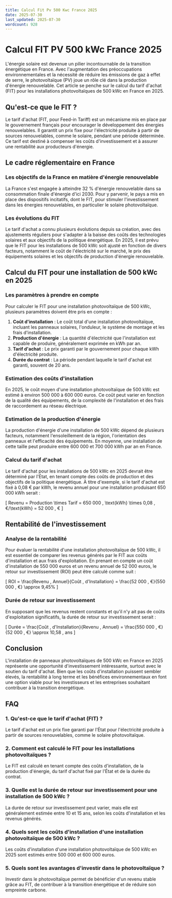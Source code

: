 ```yaml
---
title: Calcul Fit Pv 500 Kwc France 2025
date: 2025-07-30
last_updated: 2025-07-30
wordcount: 928
---
```


# Calcul FIT PV 500 kWc France 2025

L'énergie solaire est devenue un pilier incontournable de la transition énergétique en France. Avec l'augmentation des préoccupations environnementales et la nécessité de réduire les émissions de gaz à effet de serre, le photovoltaïque (PV) joue un rôle clé dans la production d'énergie renouvelable. Cet article se penche sur le calcul du tarif d'achat (FIT) pour les installations photovoltaïques de 500 kWc en France en 2025.

## Qu'est-ce que le FIT ?

Le tarif d'achat (FIT, pour Feed-in Tariff) est un mécanisme mis en place par le gouvernement français pour encourager le développement des énergies renouvelables. Il garantit un prix fixe pour l'électricité produite à partir de sources renouvelables, comme le solaire, pendant une période déterminée. Ce tarif est destiné à compenser les coûts d'investissement et à assurer une rentabilité aux producteurs d'énergie.

## Le cadre réglementaire en France

### Les objectifs de la France en matière d'énergie renouvelable

La France s'est engagée à atteindre 32 % d'énergie renouvelable dans sa consommation finale d'énergie d'ici 2030. Pour y parvenir, le pays a mis en place des dispositifs incitatifs, dont le FIT, pour stimuler l'investissement dans les énergies renouvelables, en particulier le solaire photovoltaïque.

### Les évolutions du FIT

Le tarif d'achat a connu plusieurs évolutions depuis sa création, avec des ajustements réguliers pour s'adapter à la baisse des coûts des technologies solaires et aux objectifs de la politique énergétique. En 2025, il est prévu que le FIT pour les installations de 500 kWc soit ajusté en fonction de divers facteurs, notamment le coût de l'électricité sur le marché, le prix des équipements solaires et les objectifs de production d'énergie renouvelable.

## Calcul du FIT pour une installation de 500 kWc en 2025

### Les paramètres à prendre en compte

Pour calculer le FIT pour une installation photovoltaïque de 500 kWc, plusieurs paramètres doivent être pris en compte :

1. **Coût d'installation** : Le coût total d'une installation photovoltaïque, incluant les panneaux solaires, l'onduleur, le système de montage et les frais d'installation.
2. **Production d'énergie** : La quantité d'électricité que l'installation est capable de produire, généralement exprimée en kWh par an.
3. **Tarif d'achat** : Le prix garanti par le gouvernement pour chaque kWh d'électricité produite.
4. **Durée du contrat** : La période pendant laquelle le tarif d'achat est garanti, souvent de 20 ans.

### Estimation des coûts d'installation

En 2025, le coût moyen d'une installation photovoltaïque de 500 kWc est estimé à environ 500 000 à 600 000 euros. Ce coût peut varier en fonction de la qualité des équipements, de la complexité de l'installation et des frais de raccordement au réseau électrique.

### Estimation de la production d'énergie

La production d'énergie d'une installation de 500 kWc dépend de plusieurs facteurs, notamment l'ensoleillement de la région, l'orientation des panneaux et l'efficacité des équipements. En moyenne, une installation de cette taille peut produire entre 600 000 et 700 000 kWh par an en France.

### Calcul du tarif d'achat

Le tarif d'achat pour les installations de 500 kWc en 2025 devrait être déterminé par l'État, en tenant compte des coûts de production et des objectifs de la politique énergétique. À titre d'exemple, si le tarif d'achat est fixé à 0,08 € par kWh, le revenu annuel pour une installation produisant 650 000 kWh serait :

\[
Revenu = Production \times Tarif = 650 000 \, \text{kWh} \times 0,08 \, €/\text{kWh} = 52 000 \, €
\]

## Rentabilité de l'investissement

### Analyse de la rentabilité

Pour évaluer la rentabilité d'une installation photovoltaïque de 500 kWc, il est essentiel de comparer les revenus générés par le FIT aux coûts d'installation et aux frais d'exploitation. En prenant en compte un coût d'installation de 550 000 euros et un revenu annuel de 52 000 euros, le retour sur investissement (ROI) peut être calculé comme suit :

\[
ROI = \frac{Revenu \, Annuel}{Coût \, d'Installation} = \frac{52 000 \, €}{550 000 \, €} \approx 9,45\%
\]

### Durée de retour sur investissement

En supposant que les revenus restent constants et qu'il n'y ait pas de coûts d'exploitation significatifs, la durée de retour sur investissement serait :

\[
Durée = \frac{Coût \, d'Installation}{Revenu \, Annuel} = \frac{550 000 \, €}{52 000 \, €} \approx 10,58 \, ans
\]

## Conclusion

L'installation de panneaux photovoltaïques de 500 kWc en France en 2025 représente une opportunité d'investissement intéressante, surtout avec le soutien du tarif d'achat. Bien que les coûts d'installation puissent sembler élevés, la rentabilité à long terme et les bénéfices environnementaux en font une option viable pour les investisseurs et les entreprises souhaitant contribuer à la transition énergétique.

## FAQ

### 1. Qu'est-ce que le tarif d'achat (FIT) ?

Le tarif d'achat est un prix fixe garanti par l'État pour l'électricité produite à partir de sources renouvelables, comme le solaire photovoltaïque.

### 2. Comment est calculé le FIT pour les installations photovoltaïques ?

Le FIT est calculé en tenant compte des coûts d'installation, de la production d'énergie, du tarif d'achat fixé par l'État et de la durée du contrat.

### 3. Quelle est la durée de retour sur investissement pour une installation de 500 kWc ?

La durée de retour sur investissement peut varier, mais elle est généralement estimée entre 10 et 15 ans, selon les coûts d'installation et les revenus générés.

### 4. Quels sont les coûts d'installation d'une installation photovoltaïque de 500 kWc ?

Les coûts d'installation d'une installation photovoltaïque de 500 kWc en 2025 sont estimés entre 500 000 et 600 000 euros.

### 5. Quels sont les avantages d'investir dans le photovoltaïque ?

Investir dans le photovoltaïque permet de bénéficier d'un revenu stable grâce au FIT, de contribuer à la transition énergétique et de réduire son empreinte carbone.